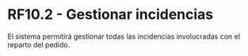 # RF10.2 - Gestionar incidencias
El sistema permitirá gestionar todas las incidencias involucradas con el reparto del pedido.


